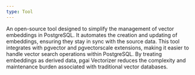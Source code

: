 ```yaml
---
type: Tool
---
```


An open-source tool designed to simplify the management of vector embeddings in PostgreSQL. It automates the creation and updating of embeddings, ensuring they stay in sync with the source data. This tool integrates with pgvector and pgvectorscale extensions, making it easier to handle vector search operations within PostgreSQL. By treating embeddings as derived data, pgai Vectorizer reduces the complexity and maintenance burden associated with traditional vector databases.